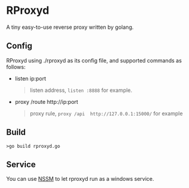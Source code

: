 # RProxyd

A tiny easy-to-use reverse proxy written by golang.

## Config

RProxyd using ./rproxyd as its config file, and supported commands as follows:

+ listen ip:port

  > listen address, `listen :8888` for example.

+ proxy /route  http://ip:port

  > proxy rule, `proxy /api  http://127.0.0.1:15000/` for example

## Build

`>go build rproxyd.go`

## Service

You can use [NSSM](http://www.nssm.cc/) to let rproxyd run as a windows service.